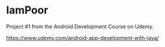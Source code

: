 # IamPoor
Project #1 from the Android Development Course on Udemy.

https://www.udemy.com/android-app-development-with-java/
